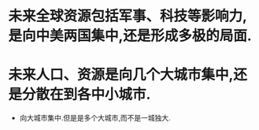 # 未来全球资源包括军事、科技等影响力, 是向中美两国集中,还是形成多极的局面.


# 未来人口、资源是向几个大城市集中,还是分散在到各中小城市.
  * 向大城市集中.但是是多个大城市,而不是一城独大.

